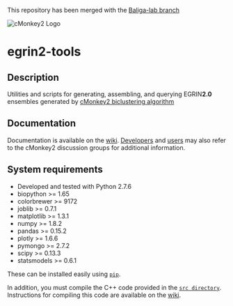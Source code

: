 This repository has been merged with the [Baliga-lab branch](https://github.com/baliga-lab/egrin2-tools)

![cMonkey2 Logo](https://github.com/scalefreegan/egrin2-tools/blob/master/egrin2_logo_80px.png "EGRIN2.0 Logo")

# egrin2-tools 

## Description

Utilities and scripts for generating, assembling, and querying EGRIN**2.0** ensembles generated by [cMonkey2 biclustering algorithm](https://github.com/baliga-lab/cmonkey2/)

## Documentation

Documentation is available on the [wiki](http://nbviewer.ipython.org/github/scalefreegan/egrin2-tools/blob/master/doc/index.ipynb). [Developers](https://groups.google.com/d/forum/cmonkey-dev) and [users](https://groups.google.com/d/forum/cmonkey-users) may also refer to the cMonkey2 discussion groups for additional information. 

## System requirements

* Developed and tested with Python 2.7.6
* biopython >= 1.65
* colorbrewer >= 9172
* joblib >= 0.7.1
* matplotlib >= 1.3.1
* numpy >= 1.8.2
* pandas >= 0.15.2
* plotly >= 1.6.6
* pymongo >= 2.7.2
* scipy >= 0.13.3
* statsmodels >= 0.6.1

These can be installed easily using [`pip`](https://pip.pypa.io/en/latest/index.html).

In addition, you must compile the C++ code provided in the [`src directory`](./src/). Instructions for compiling this code are available on the [wiki](http://nbviewer.ipython.org/github/scalefreegan/egrin2-tools/blob/master/doc/cpp_scripts.ipynb).







